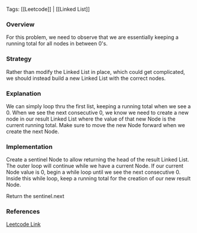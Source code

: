 
Tags: [[Leetcode]] | [[Linked List]]


### Overview
For this problem, we need to observe that we are essentially keeping a running total for all nodes in between 0's.

### Strategy
Rather than modify the Linked List in place, which could get complicated, we should instead build a new Linked List with the correct nodes.

### Explanation
We can simply loop thru the first list, keeping a running total when we see a 0. When we see the next consecutive 0, we know we need to create a new node in our result Linked List where the value of that new Node is the current running total. Make sure to move the new Node forward when we create the next Node.

### Implementation
Create a sentinel Node to allow returning the head of the result Linked List. The outer loop will continue while we have a current Node. If our current Node value is 0, begin a while loop until we see the next consecutive 0. Inside this while loop, keep a running total for the creation of our new result Node.

Return the sentinel.next

### References
[Leetcode Link](https://leetcode.com/problems/merge-nodes-in-between-zeros/description/?envType=daily-question&envId=2024-07-04)

